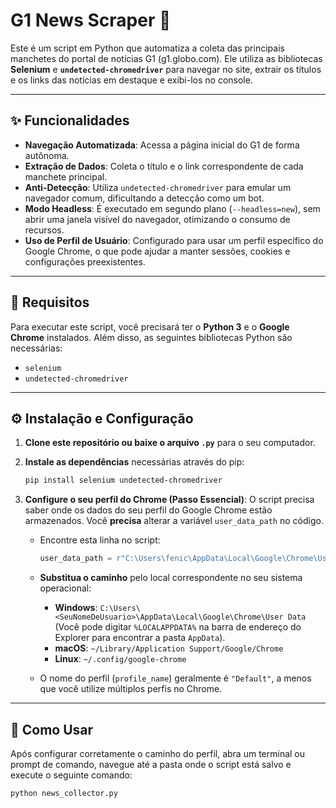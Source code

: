 # G1 News Scraper 📰

Este é um script em Python que automatiza a coleta das principais manchetes do portal de notícias G1 (g1.globo.com). Ele utiliza as bibliotecas **Selenium** e **`undetected-chromedriver`** para navegar no site, extrair os títulos e os links das notícias em destaque e exibi-los no console.

***

## ✨ Funcionalidades

-   **Navegação Automatizada**: Acessa a página inicial do G1 de forma autônoma.
-   **Extração de Dados**: Coleta o título e o link correspondente de cada manchete principal.
-   **Anti-Detecção**: Utiliza `undetected-chromedriver` para emular um navegador comum, dificultando a detecção como um bot.
-   **Modo Headless**: É executado em segundo plano (`--headless=new`), sem abrir uma janela visível do navegador, otimizando o consumo de recursos.
-   **Uso de Perfil de Usuário**: Configurado para usar um perfil específico do Google Chrome, o que pode ajudar a manter sessões, cookies e configurações preexistentes.

***

## 🔧 Requisitos

Para executar este script, você precisará ter o **Python 3** e o **Google Chrome** instalados. Além disso, as seguintes bibliotecas Python são necessárias:

-   `selenium`
-   `undetected-chromedriver`

***

## ⚙️ Instalação e Configuração

1.  **Clone este repositório ou baixe o arquivo `.py`** para o seu computador.

2.  **Instale as dependências** necessárias através do pip:
    ```bash
    pip install selenium undetected-chromedriver
    ```

3.  **Configure o seu perfil do Chrome (Passo Essencial)**:
    O script precisa saber onde os dados do seu perfil do Google Chrome estão armazenados. Você **precisa** alterar a variável `user_data_path` no código.

    -   Encontre esta linha no script:
        ```python
        user_data_path = r"C:\Users\fenic\AppData\Local\Google\Chrome\User Data\Default"
        ```
    -   **Substitua o caminho** pelo local correspondente no seu sistema operacional:
        -   **Windows**: `C:\Users\<SeuNomeDeUsuario>\AppData\Local\Google\Chrome\User Data` (Você pode digitar `%LOCALAPPDATA%` na barra de endereço do Explorer para encontrar a pasta `AppData`).
        -   **macOS**: `~/Library/Application Support/Google/Chrome`
        -   **Linux**: `~/.config/google-chrome`

    -   O nome do perfil (`profile_name`) geralmente é `"Default"`, a menos que você utilize múltiplos perfis no Chrome.

***

## 🚀 Como Usar

Após configurar corretamente o caminho do perfil, abra um terminal ou prompt de comando, navegue até a pasta onde o script está salvo e execute o seguinte comando:

```bash
python news_collector.py
